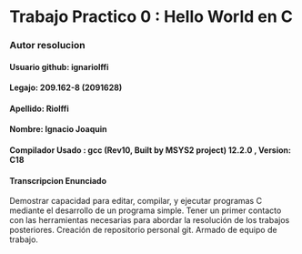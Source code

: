 # Trabajo Practico 0 : Hello World en C
### Autor resolucion
#### Usuario github: ignariolffi
#### Legajo: 209.162-8 (2091628)
#### Apellido: Riolffi
#### Nombre: Ignacio Joaquin
#### Compilador Usado : gcc (Rev10, Built by MSYS2 project) 12.2.0 , Version: C18 
#### Transcripcion Enunciado
Demostrar capacidad para editar, compilar, y ejecutar programas C mediante
el desarrollo de un programa simple.
Tener un primer contacto con las herramientas necesarias para abordar la
resolución de los trabajos posteriores.
Creación de repositorio personal git.
Armado de equipo de trabajo.



